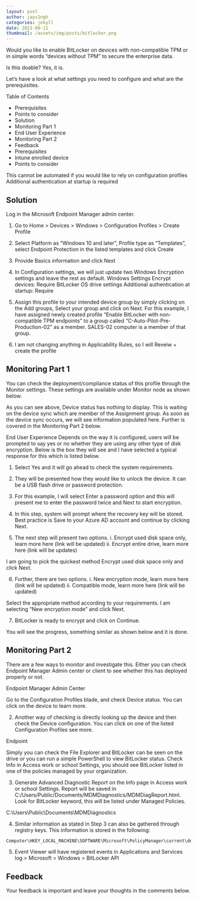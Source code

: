```yaml
---
layout: post
author: jays1ngh
categories: jekyll
date: 2021-06-11
thumbnail: /assets/img/posts/bitlocker.png
---
```


Would you like to enable BitLocker on devices with non-compatible TPM or in simple words “devices without TPM” to secure the enterprise data.

Is this doable? Yes, it is.

Let’s have a look at what settings you need to configure and what are the prerequisites.

Table of Contents	
- Prerequisites
- Points to consider
- Solution
- Monitoring Part 1
- End User Experience
- Monitoring Part 2
- Feedback
- Prerequisites
- Intune enrolled device
- Points to consider

This cannot be automated if you would like to rely on configuration profiles
Additional authentication at startup is required

## Solution
Log in the Microsoft Endpoint Manager admin center.
1. Go to Home > Devices > Windows > Configuration Profiles > Create Profile


2. Select Platform as “Windows 10 and later”, Profile type as “Templates”, select Endpoint Protection in the listed templates and click Create


3. Provide Basics information and click Next


4. In Configuration settings, we will just update two Windows Encryption settings and leave the rest as default.
Windows Settings
Encrypt devices: Require
BitLocker OS drive settings
Additional authentication at startup: Require



5. Assign this profile to your intended device group by simply clicking on the Add groups, Select your group and click on Next. For this example, I have assigned newly created profile “Enable BitLocker with non-compatible TPM endpoints” to a group called “C-Auto-Pilot-Pre-Production-02” as a member. SALES-02 computer is a member of that group.




6. I am not changing anything in Applicability Rules, so I will Reveiw + create the profile



## Monitoring Part 1
You can check the deployment/compliance status of this profile through the Monitor settings. These settings are available under Monitor node as shown below.


As you can see above, Device status has nothing to display. This is waiting on the device sync which are member of the Assignment group. As soon as the device sync occurs, we will see information populated here. Further is covered in the Monitoring Part 2 below.

End User Experience
Depends on the way it is configured, users will be prompted to say yes or no whether they are using any other type of disk encryption. Below is the box they will see and I have selected a typical response for this which is listed below.

1. Select Yes and it will go ahead to check the system requirements.


2. They will be presented how they would like to unlock the device. It can be a USB flash drive or password protection.


3. For this example, I will select Enter a password option and this will present me to enter the password twice and Next to start encryption.


4. In this step, system will prompt where the recovery key will be stored. Best practice is Save to your Azure AD account and continue by clicking Next.


5. The next step will present two options.
i. Encrypt used disk space only, learn more here (link will be updated)
ii. Encrypt entire drive, learn more here (link will be updates)

I am going to pick the quickest method Encrypt used disk space only and click Next.



6. Further, there are two options.
i. New encryption mode, learn more here (link will be updated)
ii. Compatible mode, learn more here (link will be updated)

Select the appropriate method according to your requirements. I am selecting “New encryption mode” and click Next.



7. BitLocker is ready to encrypt and click on Continue.


You will see the progress, something similar as shown below and it is done.



## Monitoring Part 2
There are a few ways to monitor and investigate this. Either you can check Endpoint Manager Admin center or client to see whether this has deployed properly or not.

Endpoint Manager Admin Center

Go to the Configuration Profiles blade, and check Device status. You can click on the device to learn more.

2. Another way of checking is directly looking up the device and then check the Device configuration. You can click on one of the listed Configuration Profiles see more.


Endpoint

Simply you can check the File Explorer and BitLocker can be seen on the drive or you can run a simple PowerShell to view BitLocker status.
Check Info in Access work or school Settings, you should see BitLocker listed in one of the policies managed by your organization.

3. Generate Advanced Diagnostic Report on the Info page in Access work or school Settings. Report will be saved in C:/Users/Public/Documents/MDMDiagnostics/MDMDiagReport.html. Look for BitLocker keyword, this will be listed under Managed Policies.

C:\Users\Public\Documents\MDMDiagnostics

4. Similar information as stated in Step 3 can also be gathered through registry keys. This information is stored in the following:

```cmd
Computer\HKEY_LOCAL_MACHINE\SOFTWARE\Microsoft\PolicyManager\current\device\BitLocker
```

5. Event Viewer will have registered events in Applications and Services log > Microsoft > Windows > BitLocker API


## Feedback
Your feedback is important and leave your thoughts in the comments below.
